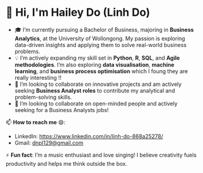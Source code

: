 # 👋 Hi, I'm Hailey Do (Linh Do)
- 🎓 I’m currently pursuing a Bachelor of Business, majoring in **Business Analytics**, at the University of Wollongong. My passion is exploring data-driven insights and applying them to solve real-world business problems.
- 💡 I’m actively expanding my skill set in **Python**, **R**, **SQL**, and **Agile methodologies**. I’m also exploring **data visualisation**, **machine learning**, and **business process optimisation** which I foung they are really interesting !!
- 🌱 I’m looking to collaborate on innovative projects and am actively seeking **Business Analyst roles** to contribute my analytical and problem-solving skills.
- 💞️ I’m looking to collaborate on open-minded people and actively seeking for a Business Analysts jobs!

📫 **How to reach me** 😄: 
- LinkedIn: https://www.linkedin.com/in/linh-do-868a25278/ 
- Gmail: dnpl129@gmail.com

⚡ **Fun fact**: I’m a music enthusiast and love singing! I believe creativity fuels productivity and helps me think outside the box.

<!---
hailey129/hailey129 is a ✨ special ✨ repository because its `README.md` (this file) appears on your GitHub profile.
You can click the Preview link to take a look at your changes.
--->
